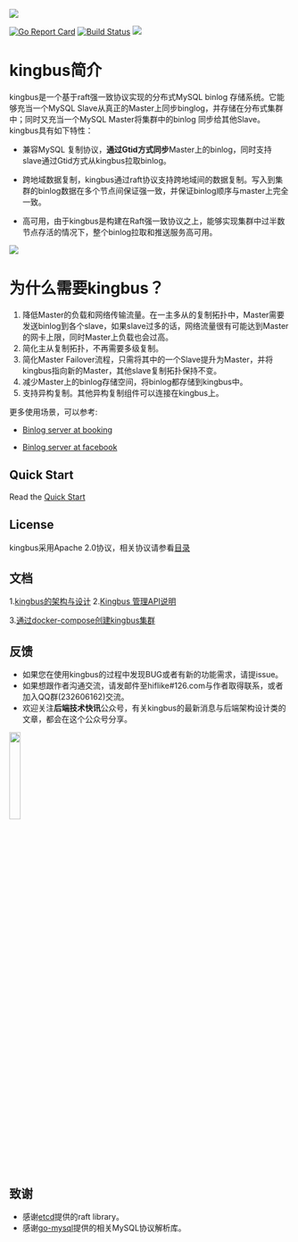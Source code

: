 ![](docs/img/kingbus_logo.png)

[![Go Report Card](https://goreportcard.com/badge/github.com/flike/kingbus)](https://goreportcard.com/report/github.com/flike/kingbus)
[![Build Status](https://travis-ci.org/flike/kingbus.svg?branch=master)](https://travis-ci.org/flike/kingbus)
![](https://img.shields.io/github/license/flike/kingbus.svg)

# kingbus简介

kingbus是一个基于raft强一致协议实现的分布式MySQL binlog 存储系统。它能够充当一个MySQL Slave从真正的Master上同步binglog，并存储在分布式集群中；同时又充当一个MySQL Master将集群中的binlog 同步给其他Slave。kingbus具有如下特性：

* 兼容MySQL 复制协议，**通过Gtid方式同步**Master上的binlog，同时支持slave通过Gtid方式从kingbus拉取binlog。

* 跨地域数据复制，kingbus通过raft协议支持跨地域间的数据复制。写入到集群的binlog数据在多个节点间保证强一致，并保证binlog顺序与master上完全一致。

* 高可用，由于kingbus是构建在Raft强一致协议之上，能够实现集群中过半数节点存活的情况下，整个binlog拉取和推送服务高可用。

![](docs/img/kingbus_arch.png)

# 为什么需要kingbus？

1. 降低Master的负载和网络传输流量。在一主多从的复制拓扑中，Master需要发送binlog到各个slave，如果slave过多的话，网络流量很有可能达到Master的网卡上限，同时Master上负载也会过高。
2. 简化主从复制拓扑，不再需要多级复制。
3. 简化Master Failover流程，只需将其中的一个Slave提升为Master，并将kingbus指向新的Master，其他slave复制拓扑保持不变。
4. 减少Master上的binlog存储空间，将binlog都存储到kingbus中。
5. 支持异构复制。其他异构复制组件可以连接在kingbus上。

更多使用场景，可以参考:

* [Binlog server at booking](https://medium.com/booking-com-infrastructure/mysql-slave-scaling-and-more-a09d88713a20)

* [Binlog server at facebook](docs/binlog_server_at_fackbook.pdf)

## Quick Start

Read the [Quick Start](docs/cn/quick_start.md)

## License

kingbus采用Apache 2.0协议，相关协议请参看[目录](LICENSES)

## 文档

1.[kingbus的架构与设计](docs/cn/architecture.md)
2.[Kingbus 管理API说明](docs/cn/admin_api.md)

3.[通过docker-compose创建kingbus集群](docs/cn/docker_compose.md)

## 反馈

* 如果您在使用kingbus的过程中发现BUG或者有新的功能需求，请提issue。
* 如果想跟作者沟通交流，请发邮件至hiflike#126.com与作者取得联系，或者加入QQ群(232606162)交流。
* 欢迎关注**后端技术快讯**公众号，有关kingbus的最新消息与后端架构设计类的文章，都会在这个公众号分享。

<img src="docs/img/wechat_pic.png" width="20%" height="20%">

## 致谢

- 感谢[etcd](https://github.com/etcd-io/etcd/tree/master/raft)提供的raft library。
- 感谢[go-mysql](https://github.com/siddontang/go-mysql)提供的相关MySQL协议解析库。
